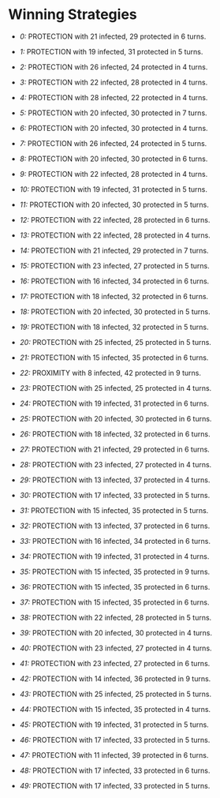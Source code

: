 # Winning Strategies

* _0:_ PROTECTION with 21 infected, 29 protected in 6 turns.


* _1:_ PROTECTION with 19 infected, 31 protected in 5 turns.


* _2:_ PROTECTION with 26 infected, 24 protected in 4 turns.


* _3:_ PROTECTION with 22 infected, 28 protected in 4 turns.


* _4:_ PROTECTION with 28 infected, 22 protected in 4 turns.


* _5:_ PROTECTION with 20 infected, 30 protected in 7 turns.


* _6:_ PROTECTION with 20 infected, 30 protected in 4 turns.


* _7:_ PROTECTION with 26 infected, 24 protected in 5 turns.


* _8:_ PROTECTION with 20 infected, 30 protected in 6 turns.


* _9:_ PROTECTION with 22 infected, 28 protected in 4 turns.


* _10:_ PROTECTION with 19 infected, 31 protected in 5 turns.


* _11:_ PROTECTION with 20 infected, 30 protected in 5 turns.


* _12:_ PROTECTION with 22 infected, 28 protected in 6 turns.


* _13:_ PROTECTION with 22 infected, 28 protected in 4 turns.


* _14:_ PROTECTION with 21 infected, 29 protected in 7 turns.


* _15:_ PROTECTION with 23 infected, 27 protected in 5 turns.


* _16:_ PROTECTION with 16 infected, 34 protected in 6 turns.


* _17:_ PROTECTION with 18 infected, 32 protected in 6 turns.


* _18:_ PROTECTION with 20 infected, 30 protected in 5 turns.


* _19:_ PROTECTION with 18 infected, 32 protected in 5 turns.


* _20:_ PROTECTION with 25 infected, 25 protected in 5 turns.


* _21:_ PROTECTION with 15 infected, 35 protected in 6 turns.


* _22:_ PROXIMITY with 8 infected, 42 protected in 9 turns.


* _23:_ PROTECTION with 25 infected, 25 protected in 4 turns.


* _24:_ PROTECTION with 19 infected, 31 protected in 6 turns.


* _25:_ PROTECTION with 20 infected, 30 protected in 6 turns.


* _26:_ PROTECTION with 18 infected, 32 protected in 6 turns.


* _27:_ PROTECTION with 21 infected, 29 protected in 6 turns.


* _28:_ PROTECTION with 23 infected, 27 protected in 4 turns.


* _29:_ PROTECTION with 13 infected, 37 protected in 4 turns.


* _30:_ PROTECTION with 17 infected, 33 protected in 5 turns.


* _31:_ PROTECTION with 15 infected, 35 protected in 5 turns.


* _32:_ PROTECTION with 13 infected, 37 protected in 6 turns.


* _33:_ PROTECTION with 16 infected, 34 protected in 6 turns.


* _34:_ PROTECTION with 19 infected, 31 protected in 4 turns.


* _35:_ PROTECTION with 15 infected, 35 protected in 9 turns.


* _36:_ PROTECTION with 15 infected, 35 protected in 6 turns.


* _37:_ PROTECTION with 15 infected, 35 protected in 6 turns.


* _38:_ PROTECTION with 22 infected, 28 protected in 5 turns.


* _39:_ PROTECTION with 20 infected, 30 protected in 4 turns.


* _40:_ PROTECTION with 23 infected, 27 protected in 4 turns.


* _41:_ PROTECTION with 23 infected, 27 protected in 6 turns.


* _42:_ PROTECTION with 14 infected, 36 protected in 9 turns.


* _43:_ PROTECTION with 25 infected, 25 protected in 5 turns.


* _44:_ PROTECTION with 15 infected, 35 protected in 4 turns.


* _45:_ PROTECTION with 19 infected, 31 protected in 5 turns.


* _46:_ PROTECTION with 17 infected, 33 protected in 5 turns.


* _47:_ PROTECTION with 11 infected, 39 protected in 6 turns.


* _48:_ PROTECTION with 17 infected, 33 protected in 6 turns.


* _49:_ PROTECTION with 17 infected, 33 protected in 5 turns.


